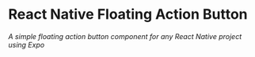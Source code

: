 # React Native Floating Action Button

###### A simple floating action button component for any React Native project using Expo
